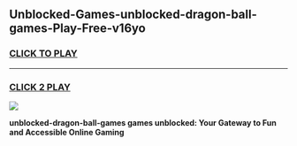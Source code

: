 
## Unblocked-Games-unblocked-dragon-ball-games-Play-Free-v16yo
<h3>
<a href="https://premium76.site?title=unblocked-dragon-ball-games&ref=10A">CLICK TO PLAY</a></h3>
<hr>

<h3>
<a href="https://premium76.site?title=unblocked-dragon-ball-games&ref=10A">CLICK 2 PLAY</a>
  
</h3>

<a href="https://premium76.site?title=unblocked-dragon-ball-games&ref=10A"><img src="https://clearcache.store/games.png"></a>


**unblocked-dragon-ball-games games unblocked: Your Gateway to Fun and Accessible Online Gaming**
